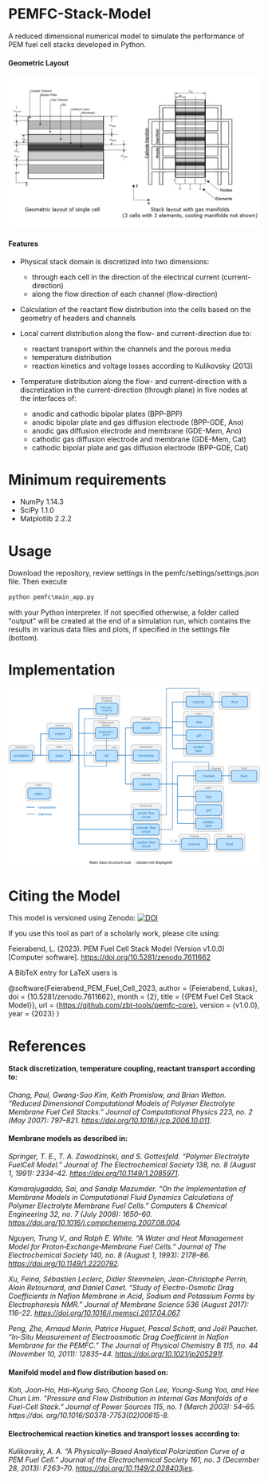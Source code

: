# PEMFC-Stack-Model
A reduced dimensional numerical model to simulate the performance of PEM fuel 
cell stacks developed in Python.

#### Geometric Layout
![alt text](./data/stack_layout.png "Stack Layout")
#### Features
- Physical stack domain is discretized into two dimensions:
    - through each cell in the direction of the electrical current 
      (current-direction)
    - along the flow direction of each channel (flow-direction)

- Calculation of the reactant flow distribution into the cells 
  based on the geometry of headers and channels
  
- Local current distribution along the flow- and current-direction due to:
    - reactant transport within the channels and the porous media
    - temperature distribution
    - reaction kinetics and voltage losses according to Kulikovsky (2013)
     
- Temperature distribution along the flow- and current-direction with a 
  discretization in the current-direction (through plane) in five nodes at 
  the interfaces of:
    - anodic and cathodic bipolar plates (BPP-BPP)
    - anodic bipolar plate and gas diffusion electrode (BPP-GDE, Ano)
    - anodic gas diffusion electrode and membrane (GDE-Mem, Ano)
    - cathodic gas diffusion electrode and membrane (GDE-Mem, Cat)        
    - cathodic bipolar plate and gas diffusion electrode (BPP-GDE, Cat)
  
# Minimum requirements
- NumPy 1.14.3
- SciPy 1.1.0
- Matplotlib 2.2.2

# Usage
Download the repository, review settings in the pemfc/settings/settings.json 
file. Then execute
```python
python pemfc\main_app.py
```
with your Python interpreter.
If not specified otherwise, a folder called "output" will be created at the end 
of a simulation run, which contains the results in various data files and 
plots, if specified in the settings file (bottom).

# Implementation

![alt text](./data/class_structure.svg "Class Structure")

# Citing the Model

This model is versioned using Zenodo: 
[![DOI](https://zenodo.org/badge/448911658.svg)](https://zenodo.org/badge/latestdoi/448911658)

If you use this tool as part of a scholarly work, please cite using:

Feierabend, L. (2023). PEM Fuel Cell Stack Model (Version v1.0.0) [Computer software]. https://doi.org/10.5281/zenodo.7611662

A BibTeX entry for LaTeX users is

@software{Feierabend_PEM_Fuel_Cell_2023,
author = {Feierabend, Lukas},
doi = {10.5281/zenodo.7611662},
month = {2},
title = {{PEM Fuel Cell Stack Model}},
url = {https://github.com/zbt-tools/pemfc-core},
version = {v1.0.0},
year = {2023}
}

# References

#### Stack discretization, temperature coupling, reactant transport according to:  
*Chang, Paul, Gwang-Soo Kim, Keith Promislow, and Brian Wetton. “Reduced 
Dimensional Computational Models of Polymer Electrolyte Membrane Fuel Cell 
Stacks.” Journal of Computational Physics 223, no. 2 (May 2007): 797–821. 
https://doi.org/10.1016/j.jcp.2006.10.011.*

#### Membrane models as described in:

*Springer, T. E., T. A. Zawodzinski, and S. Gottesfeld. “Polymer Electrolyte 
FuelCell Model.” Journal of The Electrochemical Society 138, no. 8 (August 1, 
1991): 2334–42. https://doi.org/10.1149/1.2085971.*

*Kamarajugadda, Sai, and Sandip Mazumder. “On the Implementation of Membrane 
Models in Computational Fluid Dynamics Calculations of Polymer Electrolyte 
Membrane Fuel Cells.” Computers & Chemical Engineering 32, no. 7 (July 2008): 
1650–60. https://doi.org/10.1016/j.compchemeng.2007.08.004.*

*Nguyen, Trung V., and Ralph E. White. “A Water and Heat Management Model 
for Proton‐Exchange‐Membrane Fuel Cells.” Journal of The Electrochemical 
Society 140, no. 8 (August 1, 1993): 2178–86. 
https://doi.org/10.1149/1.2220792.*

*Xu, Feina, Sébastien Leclerc, Didier Stemmelen, Jean-Christophe Perrin, 
Alain Retournard, and Daniel Canet. “Study of Electro-Osmotic Drag 
Coefficients in Nafion Membrane in Acid, Sodium and Potassium Forms by 
Electrophoresis NMR.” Journal of Membrane Science 536 (August 2017): 116–22. 
https://doi.org/10.1016/j.memsci.2017.04.067.*

*Peng, Zhe, Arnaud Morin, Patrice Huguet, Pascal Schott, and Joël Pauchet. 
“In-Situ Measurement of Electroosmotic Drag Coefficient in Nafion Membrane 
for the PEMFC.” The Journal of Physical Chemistry B 115, no. 44 (November 10, 
2011): 12835–44. https://doi.org/10.1021/jp205291f.*

#### Manifold model and flow distribution based on:  
*Koh, Joon-Ho, Hai-Kyung Seo, Choong Gon Lee, Young-Sung Yoo, and Hee Chun 
Lim. “Pressure and Flow Distribution in Internal Gas Manifolds of a Fuel-Cell 
Stack.” Journal of Power Sources 115, no. 1 (March 2003): 54–65. https://doi.
org/10.1016/S0378-7753(02)00615-8.*


#### Electrochemical reaction kinetics and transport losses according to:  
*Kulikovsky, A. A. “A Physically–Based Analytical Polarization Curve of a 
PEM Fuel Cell.” Journal of the Electrochemical Society 161, no. 3 (December 
28, 2013): F263–70. https://doi.org/10.1149/2.028403jes.*


